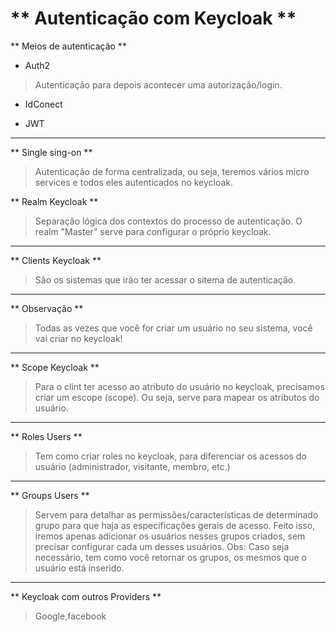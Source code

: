 # ** Autenticação com Keycloak **

** Meios de autenticação **

- Auth2
> Autenticação para depois acontecer uma autorização/login.

- IdConect

- JWT
---
** Single sing-on **
> Autenticação de forma centralizada, ou seja, teremos vários micro services e todos eles autenticados no keycloak.

** Realm Keycloak **
> Separação lógica dos contextos do processo de autenticação. O realm "Master" serve para configurar o próprio keycloak.

---

** Clients Keycloak **
> São os sistemas que irão ter acessar o sitema de autenticação.

---
** Observação **

> Todas as vezes que você for criar um usuário no seu sistema, você vai criar no keycloak!

---

** Scope Keycloak **
> Para o clint ter acesso ao atributo do usuário no keycloak, precisamos criar um escope (scope). Ou seja, serve para mapear os atributos do usuário.

---

** Roles Users **
> Tem como criar roles no keycloak, para diferenciar os acessos do usuário (administrador, visitante, membro, etc.)

---

** Groups Users **
> Servem para detalhar as permissões/características de determinado grupo para que haja as especificações gerais de acesso. Feito isso, iremos apenas adicionar os usuários nesses grupos criados, sem precisar configurar cada um desses usuários.
> Obs: Caso seja necessário, tem como você retornar os grupos, os mesmos que o usuário está inserido.

---

** Keycloak com outros Providers **
> Google,facebook